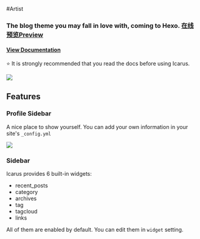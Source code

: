 #Artist

### The blog theme you may fall in love with, coming to Hexo. [在线预览Preview](http://blog.iamxcc.com/)
#### [View Documentation](https://github.com/iamxcc/hexo-theme-artist/wiki)
:star: It is strongly recommended that you read the docs before using Icarus.

![](http://7xveyh.com1.z0.glb.clouddn.com/Screenshot-artist.png)

## Features
### Profile Sidebar
A nice place to show yourself. You can add your own information in your site's `_config.yml`

![](http://7xveyh.com1.z0.glb.clouddn.com/profile.png)



### Sidebar
Icarus provides 6 built-in widgets:

- recent_posts
- category
- archives
- tag
- tagcloud
- links

All of them are enabled by default. You can edit them in `widget` setting.
